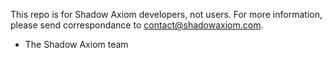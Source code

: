 This repo is for Shadow Axiom developers, not users. For more information, please send correspondance to contact@shadowaxiom.com.

- The Shadow Axiom team

